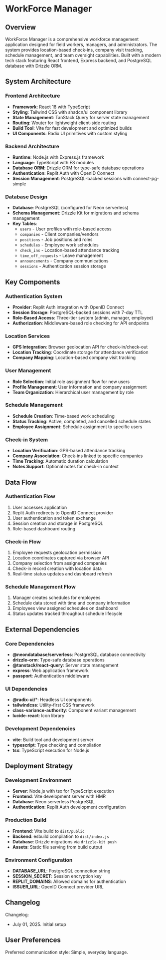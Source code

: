 # WorkForce Manager

## Overview

WorkForce Manager is a comprehensive workforce management application designed for field workers, managers, and administrators. The system provides location-based check-ins, company visit tracking, schedule management, and team oversight capabilities. Built with a modern tech stack featuring React frontend, Express backend, and PostgreSQL database with Drizzle ORM.

## System Architecture

### Frontend Architecture
- **Framework**: React 18 with TypeScript
- **Styling**: Tailwind CSS with shadcn/ui component library
- **State Management**: TanStack Query for server state management
- **Routing**: Wouter for lightweight client-side routing
- **Build Tool**: Vite for fast development and optimized builds
- **UI Components**: Radix UI primitives with custom styling

### Backend Architecture
- **Runtime**: Node.js with Express.js framework
- **Language**: TypeScript with ES modules
- **Database ORM**: Drizzle ORM for type-safe database operations
- **Authentication**: Replit Auth with OpenID Connect
- **Session Management**: PostgreSQL-backed sessions with connect-pg-simple

### Database Design
- **Database**: PostgreSQL (configured for Neon serverless)
- **Schema Management**: Drizzle Kit for migrations and schema management
- **Key Tables**:
  - `users` - User profiles with role-based access
  - `companies` - Client companies/vendors
  - `positions` - Job positions and roles
  - `schedules` - Employee work schedules
  - `check_ins` - Location-based attendance tracking
  - `time_off_requests` - Leave management
  - `announcements` - Company communications
  - `sessions` - Authentication session storage

## Key Components

### Authentication System
- **Provider**: Replit Auth integration with OpenID Connect
- **Session Storage**: PostgreSQL-backed sessions with 7-day TTL
- **Role-Based Access**: Three-tier system (admin, manager, employee)
- **Authorization**: Middleware-based role checking for API endpoints

### Location Services
- **GPS Integration**: Browser geolocation API for check-in/check-out
- **Location Tracking**: Coordinate storage for attendance verification
- **Company Mapping**: Location-based company visit tracking

### User Management
- **Role Selection**: Initial role assignment flow for new users
- **Profile Management**: User information and company assignment
- **Team Organization**: Hierarchical user management by role

### Schedule Management
- **Schedule Creation**: Time-based work scheduling
- **Status Tracking**: Active, completed, and cancelled schedule states
- **Employee Assignment**: Schedule assignment to specific users

### Check-in System
- **Location Verification**: GPS-based attendance tracking
- **Company Association**: Check-ins linked to specific companies
- **Time Tracking**: Automatic duration calculation
- **Notes Support**: Optional notes for check-in context

## Data Flow

### Authentication Flow
1. User accesses application
2. Replit Auth redirects to OpenID Connect provider
3. User authentication and token exchange
4. Session creation and storage in PostgreSQL
5. Role-based dashboard routing

### Check-in Flow
1. Employee requests geolocation permission
2. Location coordinates captured via browser API
3. Company selection from assigned companies
4. Check-in record creation with location data
5. Real-time status updates and dashboard refresh

### Schedule Management Flow
1. Manager creates schedules for employees
2. Schedule data stored with time and company information
3. Employees view assigned schedules on dashboard
4. Status updates tracked throughout schedule lifecycle

## External Dependencies

### Core Dependencies
- **@neondatabase/serverless**: PostgreSQL database connectivity
- **drizzle-orm**: Type-safe database operations
- **@tanstack/react-query**: Server state management
- **express**: Web application framework
- **passport**: Authentication middleware

### UI Dependencies
- **@radix-ui/***: Headless UI components
- **tailwindcss**: Utility-first CSS framework
- **class-variance-authority**: Component variant management
- **lucide-react**: Icon library

### Development Dependencies
- **vite**: Build tool and development server
- **typescript**: Type checking and compilation
- **tsx**: TypeScript execution for Node.js

## Deployment Strategy

### Development Environment
- **Server**: Node.js with tsx for TypeScript execution
- **Frontend**: Vite development server with HMR
- **Database**: Neon serverless PostgreSQL
- **Authentication**: Replit Auth development configuration

### Production Build
- **Frontend**: Vite build to `dist/public`
- **Backend**: esbuild compilation to `dist/index.js`
- **Database**: Drizzle migrations via `drizzle-kit push`
- **Assets**: Static file serving from build output

### Environment Configuration
- **DATABASE_URL**: PostgreSQL connection string
- **SESSION_SECRET**: Session encryption key
- **REPLIT_DOMAINS**: Allowed domains for authentication
- **ISSUER_URL**: OpenID Connect provider URL

## Changelog

Changelog:
- July 01, 2025. Initial setup

## User Preferences

Preferred communication style: Simple, everyday language.